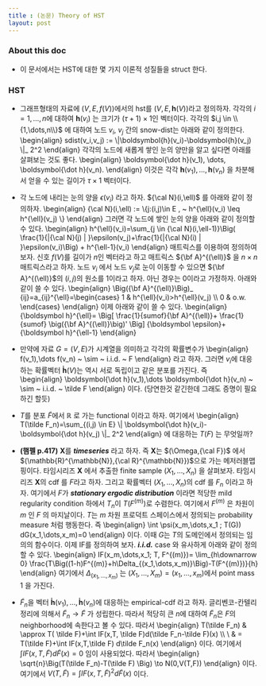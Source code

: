 ```yaml
---
title : (논문) Theory of HST 
layout: post 
---
```


### About this doc

- 이 문서에서는 HST에 대한 몇 가지 이론적 성질들을 struct 한다. 

### HST 

- 그래프형태의 자료에 $(V,E,f(V))$에서의 hst를 $(V,E,\boldsymbol{h}(V))$라고 정의하자. 각각의 $i=1,\dots,n$에 대하여 $\boldsymbol{h}(v_i)$ 는 크기가 $(\tau+1) \times 1$인 벡터이다. 각각의 $i,j \in \\{1,\dots,n\\}$ 에 대하여 노드 $v_i$, $v_j$ 간의 snow-dist는 아래와 같이 정의한다. 
\begin{align}
sdist(v_i,v_j) := \\|\boldsymbol{h}(v_i)-\boldsymbol{h}(v_j) \\|_ 2^2 
\end{align}
각각의 노드에 새롭게 쌓인 눈의 양만을 알고 싶다면 아래를 살펴보는 것도 좋다. 
\begin{align}
\boldsymbol{\dot h}(v_1), \dots, \boldsymbol{\dot h}(v_n).
\end{align}
이것은 각각 $\boldsymbol{h}(v_1),\dots,\boldsymbol{h}(v_n)$ 을 차분해서 얻을 수 있는 길이가 $\tau \times 1$ 벡터이다. 

- 각 노드에 내리는 눈의 양을 $\epsilon(v_i)$ 라고 하자. ${\cal N}(i,\ell)$ 를 아래와 같이 정의하자. 
\begin{align}
{\cal N}(i,\ell) := \\{j:(i,j)\in E , ~ h^{\ell}(v_i) \leq h^{\ell}(v_j) \\} 
\end{align}
그러면 각 노드에 쌓인 눈의 양을 아래와 같이 정의할 수 있다. 
\begin{align}
h^{\ell}(v_i)=\sum_{j \in {\cal N}(i,\ell-1)}\Big( \frac{1}{\|{\cal N}(j) \| }\epsilon(v_j)+\frac{1}{\|{\cal N}(i) \| }\epsilon(v_i)\Big) + h^{\ell-1}(v_i) 
\end{align}
매트릭스를 이용하여 정의하여 보자. 신호 $f(V)$를 길이가 $n$인 벡터라고 하고 매트릭스 ${\bf A}^{(\ell)}$ 을 $n\times n$ 매트릭스라고 하자. 노드 $v_i$ 에서 노드 $v_j$로 눈이 이동할 수 있으면 ${\bf A}^{(\ell)}$의 $(i,j)$의 원소를 1이라고 하자. 아닌 경우는 0이라고 가정하자. 아래와 같이 쓸 수 있다. 
\begin{align}
\Big({\bf A}^{(\ell)}\Big)_ {ij}=a_{ij}^{\ell}=\begin{cases} 1 & h^{\ell}(v_i)>h^{\ell}(v_j) \\\\ 0 & o.w. \end{cases}
\end{align}
이제 아래와 같이 쓸 수 있다. 
\begin{align}
{\boldsymbol h}^{\ell}= \Big[ \frac{1}{sumof}{\bf A}^{(\ell)}+ \frac{1}{sumof} \big({\bf A}^{(\ell)}\big)' \Big] {\boldsymbol \epsilon}+ {\boldsymbol h}^{\ell-1} 
\end{align}


- 만약에 자료 $G=(V,E)$가 시계열을 의미하고 각각의 확률변수가 
\begin{align}
f(v_1),\dots f(v_n) ~ \sim ~ i.i.d. ~ F
\end{align}
라고 하자. 그러면 $v_i$에 대응하는 확률벡터 $\boldsymbol{\dot h}(V)$는 역시 서로 독립이고 같은 분포를 가진다. 즉  
\begin{align}
\boldsymbol{\dot h}(v_1),\dots \boldsymbol{\dot h}(v_n) ~ \sim ~ i.i.d. ~ \tilde F
\end{align}
이다. (당연한것 같긴한데 그래도 증명이 필요하긴 할듯) 

- $T$를 분포 $\tilde F$에서 $\mathbb{R}$ 로 가는 functional 이라고 하자. 여기에서
\begin{align}
T(\tilde F_n)=\sum_{(i,j) \in E} \\| \boldsymbol{\dot h}(v_i)-\boldsymbol{\dot h}(v_j) \\|_ 2^2
\end{align}
에 대응하는 $T(F)$ 는 무엇일까?

- **(햄펠 p.417)** ${\boldsymbol X}$를 ***timeseries*** 라고 하자. 즉 ${\boldsymbol X}$는 $(\Omega,{\cal F})$ 에서 $(\mathbb{R}^{\mathbb{N}},{\cal R}^{\mathbb{N}})$으로 가는 메저러블맵핑이다. 타임시리즈 ${\boldsymbol X}$ 에서 추출한 finite sample $(X_1,\dots,X_n)$ 을 살펴보자. 타임시리즈 ${\boldsymbol X}$의 cdf 를 $F$라고 하자. 그리고 확률벡터 $(X_1,\dots,X_n)$의 cdf 를 $F_n$ 이라고 하자. 여기에서 $F$가 ***stationary ergodic distribution*** 이라면 적당한 mild regularity condition 하에서 $T_n$이 $T(F^{(m)})$로 수렴한다. 여기에서 $F^{(m)}$ 은 차원이 $m$ 인 $F$ 의 마지날이다. $T$는 $m$ 차원 프로덕트 스페이스에서 정의되는 probability measure 처럼 행동한다. 즉 
\begin{align}
\int \psi(x_m,\dots,x_1 ; T(G)) dG(x_1,\dots,x_m)=0
\end{align}
이다. 이때 $G$는 $T$의 도메인에서 정의되는 임의의 함수이다. 이제 IF를 정의하여 보자. ***i.i.d.*** case 와 유사하게 아래와 같이 정의할 수 있다.
\begin{align}
IF(x_m,\dots,x_1; T, F^{(m)})=
\lim_{h\downarrow 0} \frac{T\Big((1-h)F^{(m)}+h\Delta_{(x_1,\dots,x_m)}\Big)-T(F^{(m)})}{h}
\end{align}
여기에서 $\Delta_{(x_1,\dots,x_m)}$ 는 $(X_1,\dots,X_m)=(x_1,\dots,x_m)$에서 point mass 1 을 가진다. 

- $\tilde F_n$을 벡터 $\boldsymbol{\dot h}(v_1),\dots,\boldsymbol{\dot h}(v_n)$에 대응하는 empirical-cdf 라고 하자. 글리벤코-칸텔리 정리에 의해서 $\tilde F_n \to \tilde F$ 가 성립한다. 따라서 적당히 큰 $n$에 대하여 $\tilde F_n$은 $F$의 neighborhood에 속한다고 볼 수 있다. 따라서 
\begin{align}
T(\tilde F_n) & \approx  T( \tilde F)+\int IF(x,T, \tilde F)d(\tilde F_n-\tilde F)(x) \\\\ \\ 
& = T(\tilde F)+\int IF(x,T,\tilde F) d\tilde F_n(x) 
\end{align}
이다. 여기에서 $\int IF(x,T,\tilde F)d\tilde F(x)=0$ 임이 사용되었다. 따라서 
\begin{align}
\sqrt{n}\Big(T(\tilde F_n)-T(\tilde F) \Big) \to N(0,V(T,F))
\end{align}
이다. 여기에서 $V(T,\tilde F)=\int IF(x,T,\tilde F)^2 d\tilde F(x)$ 이다. 
